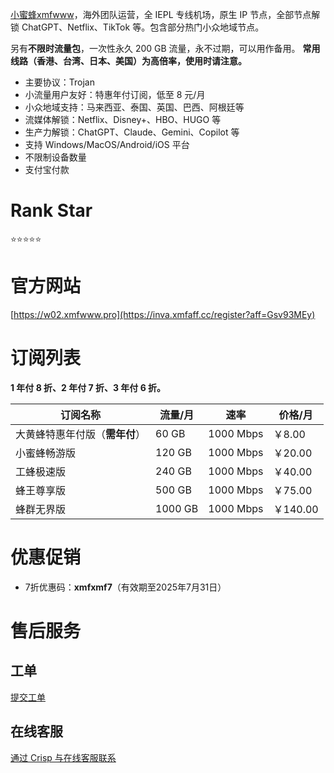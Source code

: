 [小蜜蜂xmfwww](https://inva.xmfaff.cc/register?aff=Gsv93MEy)，海外团队运营，全 IEPL 专线机场，原生 IP 节点，全部节点解锁 ChatGPT、Netflix、TikTok 等。包含部分热门小众地域节点。

另有**不限时流量包**，一次性永久 200 GB 流量，永不过期，可以用作备用。
**常用线路（香港、台湾、日本、美国）为高倍率，使用时请注意。**

- 主要协议：Trojan
- 小流量用户友好：特惠年付订阅，低至 8 元/月
- 小众地域支持：马来西亚、泰国、英国、巴西、阿根廷等
- 流媒体解锁：Netflix、Disney+、HBO、HUGO 等
- 生产力解锁：ChatGPT、Claude、Gemini、Copilot 等
- 支持 Windows/MacOS/Android/iOS 平台
- 不限制设备数量
- 支付宝付款

# Rank Star

⭐⭐⭐⭐⭐

# 官方网站

[https://w02.xmfwww.pro](https://inva.xmfaff.cc/register?aff=Gsv93MEy)

# 订阅列表

**1 年付 8 折、2 年付 7 折、3 年付 6 折。**

| 订阅名称 | 流量/月 | 速率 | 价格/月 |
| --- | --- | --- | --- |
| 大黄蜂特惠年付版（**需年付**） | 60 GB | 1000 Mbps | ￥8.00 |
| 小蜜蜂畅游版 | 120 GB | 1000 Mbps | ￥20.00 |
| 工蜂极速版 | 240 GB | 1000 Mbps | ￥40.00 |
| 蜂王尊享版 | 500 GB | 1000 Mbps | ￥75.00 |
| 蜂群无界版 | 1000 GB | 1000 Mbps | ￥140.00 |

# 优惠促销

- 7折优惠码：**xmfxmf7**（有效期至2025年7月31日）

# 售后服务

## 工单

[提交工单](https://w02.xmfwww.pro/ticket)

## 在线客服

[通过 Crisp 与在线客服联系](https://w02.xmfwww.pro/dashboard)
